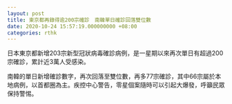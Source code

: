 ```yaml
---
layout: post
title: 東京都再錄得逾200宗確診　南韓單日確診回落雙位數
date: 2020-10-24 15:57:19.000000000 +08:00
categories: rthk
---
```


日本東京都新增203宗新型冠狀病毒確診病例，是一星期以來再次單日有超過200宗確診，累計近3萬人受感染。

南韓的單日新增確診數字，再次回落至雙位數，再多77宗確診，其中66宗屬於本地病例，以首都圈為主。疾控中心警告，零星個案隨時可以引起大爆發，呼籲民眾保持警惕。
